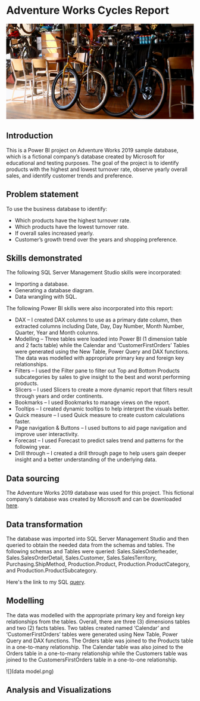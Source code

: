 # Adventure Works Cycles Report
![](intro.png)
## Introduction
This is a Power BI project on Adventure Works 2019 sample database, which is a fictional company’s database created by Microsoft for educational and testing purposes. The goal of the project is to identify products with the highest and lowest turnover rate, observe yearly overall sales, and identify customer trends and preference.
## Problem statement
To use the business database to identify:
- Which products have the highest turnover rate.
- Which products have the lowest turnover rate.
- If overall sales increased yearly.
- Customer’s growth trend over the years and shopping preference.
## Skills demonstrated
The following SQL Server Management Studio skills were incorporated:
- Importing a database.
- Generating a database diagram.
- Data wrangling with SQL.

The following Power BI skills were also incorporated into this report:
- DAX – I created DAX columns to use as a primary date column, then extracted columns including Date, Day, Day Number, Month Number, Quarter, Year and Month columns.
- Modelling – Three tables were loaded into Power BI (1 dimension table and 2 facts table) while the Calendar and ‘CustomerFirstOrders’ Tables were generated using the New Table, Power Query and DAX functions. The data was modelled with appropriate primary key and foreign key relationships.
- Filters – I used the Filter pane to filter out Top and Bottom Products subcategories by sales to give insight to the best and worst performing products.
- Slicers – I used Slicers to create a more dynamic report that filters result through years and order continents.
- Bookmarks – I used Bookmarks to manage views on the report.
- Tooltips – I created dynamic tooltips to help interpret the visuals better.
- Quick measure – I used Quick measure to create custom calculations faster.
- Page navigation & Buttons – I used buttons to aid page navigation and improve user interactivity.
- Forecast – I used Forecast to predict sales trend and patterns for the following year.
- Drill through – I created a drill through page to help users gain deeper insight and a better understanding of the underlying data.

## Data sourcing
The Adventure Works 2019 database was used for this project. This fictional company’s database was created by Microsoft and can be downloaded [here](https://github.com/Microsoft/sql-server-samples/releases/download/adventureworks/AdventureWorks2019.bak).

## Data transformation
The database was imported into SQL Server Management Studio and then queried to obtain the needed data from the schemas and tables. The following schemas and Tables were queried: 
Sales.SalesOrderheader, Sales.SalesOrderDetail, Sales.Customer, Sales.SalesTerritory, Purchasing.ShipMethod, Production.Product, Production.ProductCategory, and Production.ProductSubcategory.

Here's the link to my SQL [query](https://github.com/emmywritescode/SQL-Queries/blob/main/Adventure%20Works%20Cycles%202019.sql).

## Modelling
The data was modelled with the appropriate primary key and foreign key relationships from the tables. Overall, there are three (3) dimensions tables and two (2) facts tables. Two tables created named ‘Calendar’ and ‘CustomerFirstOrders’ tables were generated using New Table, Power Query and DAX functions. The Orders table was joined to the Products table in a one-to-many relationship. The Calendar table was also joined to the Orders table in a one-to-many relationship while the Customers table was joined to the CustomersFirstOrders table in a one-to-one relationship.

![](data model.png)

## Analysis and Visualizations


